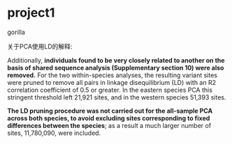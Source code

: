 # project1
gorilla

关于PCA使用LD的解释:

Additionally, **individuals found to be very closely related to another on the basis of shared sequence analysis (Supplementary section 10) were also removed.** For the two within-species analyses, the resulting variant sites were pruned to remove all pairs in linkage disequilibrium (LD) with an R2 correlation coefficient of 0.5 or greater. In the eastern species PCA this stringent threshold left 21,921 sites, and in the western species 51,393 sites. 

**The LD pruning procedure was not carried out for the all-sample PCA across both species, to avoid excluding sites corresponding to fixed differences between the species**; as a result a much larger number of sites, 11,780,090, were included.
